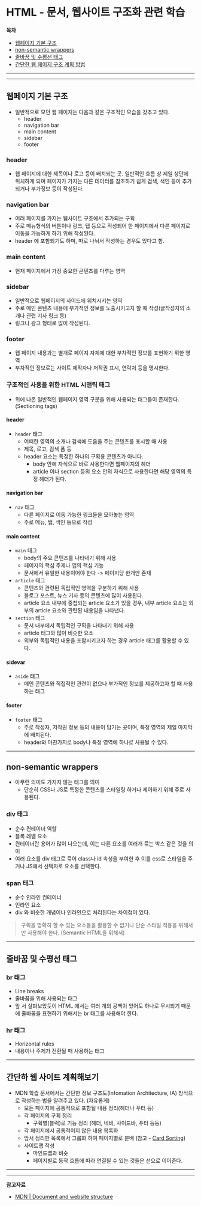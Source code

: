 # HTML - 문서, 웹사이트 구조화 관련 학습

**목차**

- [웹페이지 기본 구조](#웹페이지-기본-구조)
- [non-semantic wrappers](#non-semantic-wrappers)
- [줄바꿈 및 수평선 태그](#줄바꿈-및-수평선-태그)
- [간단한 웹 페이지 구조 계획 방법](#웹-사이트-계획)

---
---

## 웹페이지 기본 구조

- 일반적으로 모던 웹 페이지는 다음과 같은 구조적인 모습을 갖추고 있다.
  - header
  - navigation bar
  - main content
  - sidebar
  - footer

### header

- 웹 페이지에 대한 제목이나 로고 등이 배치되는 곳. 일반적인 흐름 상 제일 상단에 위치하게 되며 페이지가 가지는 다른 데이터를 참조하기 쉽게 검색, 색인 등이 추가되거나 부가정보 등이 작성된다.

### navigation bar

- 여러 페이지를 가지는 웹사이트 구조에서 추가되는 구획
- 주로 메뉴형식의 버튼이나 링크, 탭 등으로 작성되어 한 페이지에서 다른 페이지로 이동을 가능하게 하기 위해 작성된다.
- header 에 포함되기도 하며, 따로 나눠서 작성하는 경우도 있다고 함.

### main content

- 현재 페이지에서 가장 중요한 콘텐츠를 다루는 영역

### sidebar

- 일반적으로 웹페이지의 사이드에 위치시키는 영역
- 주로 메인 콘텐츠 내용에 부가적인 정보를 노출시키고자 할 때 작성(글작성자의 소개나 관련 기사 링크 등)
- 링크나 광고 형태로 많이 작성된다.

### footer

- 웹 페이지 내용과는 별개로 페이지 자체에 대한 부차적인 정보를 표현하기 위한 영역
- 부차적인 정보로는 사이트 제작자나 저작권 표시, 연락처 등을 명시한다.

### 구조적인 사용을 위한 HTML 시맨틱 태그

- 위에 나온 일반적인 웹페이지 영역 구분을 위해 사용되는 태그들이 존재한다. (Sectioning tags)

#### header

- `header` 태그
  - 어떠한 영역의 소개나 검색에 도움을 주는 콘텐츠를 표시할 때 사용
  - 제목, 로고, 검색 폼 등
  - header 요소는 특정한 하나의 구획용 콘텐츠가 아니다.
    - body 안에 자식으로 바로 사용한다면 웹페이지의 헤더
    - article 이나 section 등의 요소 안의 자식으로 사용한다면 해당 영역의 특정 헤더가 된다.

#### navigation bar

- `nav` 태그
  - 다른 페이지로 이동 가능한 링크들을 모아놓는 영역
  - 주로 메뉴, 탭, 색인 등으로 작성
  
#### main content

- `main` 태그
  - body의 주요 콘텐츠를 나타내기 위해 사용
  - 페이지의 핵심 주제나 앱의 핵심 기능
  - 문서에서 유일한 내용이어야 한다 -> 페이지당 한개만 존재
- `article` 태그
  - 콘텐츠와 관련된 독립적인 영역을 구분하기 위해 사용
  - 블로그 포스트, 뉴스 기사 등의 콘텐츠에 많이 사용된다.
  - article 요소 내부에 중첩되는 article 요소가 있을 경우, 내부 article 요소는 외부의 article 요소와 관련된 내용임을 나타낸다.
- `section` 태그
  - 문서 내부에서 독립적인 구획을 나타내기 위해 사용
  - article 태그와 많이 비슷한 요소
  - 외부와 독립적인 내용을 포함시키고자 하는 경우 article 태그를 활용할 수 있다.

#### sidevar

- `aside` 태그
  - 메인 콘텐츠와 직접적인 관련이 없으나 부가적인 정보를 제공하고자 할 때 사용하는 태그

#### footer

- `footer` 태그
  - 주로 작성자, 저작권 정보 등의 내용이 담기는 곳이며, 특정 영역의 제일 마지막에 배치된다.
  - header와 마찬가지로 body나 특정 영역에 하나로 사용될 수 있다.

---

## non-semantic wrappers

- 아무런 의미도 가지지 않는 태그를 의미
  - 단순히 CSS나 JS로 특정한 콘텐츠를 스타일링 하거나 제어하기 위해 주로 사용된다.

### div 태그

- 순수 컨테이너 역할
- 블록 레벨 요소
- 컨테이너란 용어가 많이 나오는데, 이는 다른 요소를 여러개 묶는 박스 같은 것을 의미
- 여러 요소를 div 태그로 묶어 class나 id 속성을 부여한 후 이를 css로 스타일을 주거나 JS에서 선택자로 요소를 선택한다.

### span 태그

- 순수 인라인 컨테이너
- 인라인 요소
- div 와 비슷한 개념이나 인라인으로 처리된다는 차이점이 있다.

> 구획을 명확히 할 수 있는 요소들을 활용할 수 없거나 단순 스타일 적용을 위해서만 사용해야 한다. (Semantic HTML을 위해서)

---

## 줄바꿈 및 수평선 태그

### br 태그

- Line breaks
- 줄바꿈을 위해 사용되는 태그
- 앞 서 살펴보았듯이 HTML 에서는 여러 개의 공백이 있어도 하나로 무시되기 때문에 줄바꿈을 표현하기 위해서는 br 태그를 사용해야 한다.

### hr 태그

- Horizontal rules
- 내용이나 주제가 전환될 때 사용하는 태그

---

## 간단하 웹 사이트 계획해보기

- MDN 학습 문서에서는 간단한 정보 구조도(Infomation Architecture, IA) 방식으로 작성하는 법을 알려주고 있다. (자유롭게)
  - 모든 페이지에 공통적으로 포함될 내용 정리(헤더나 푸터 등)
  - 각 페이지의 구획 정리
    - 구획별(블럭)로 기능 정리 (헤더, 네비, 사이드바, 푸터 등등)
  - 각 페이지에서 공통적이지 않은 내용 목록화
  - 앞서 정리한 목록에서 그룹화 하여 페이지별로 분배 (참고 - [Card Sorting](https://developer.mozilla.org/en-US/docs/Glossary/Card_sorting))
  - 사이트맵 작성
    - 마인드맵과 비슷
    - 페이지별로 동작 흐름에 따라 연결될 수 있는 것들은 선으로 이어준다.

---
---

**참고자료**

- [MDN | Document and website structure](https://developer.mozilla.org/ko/docs/Learn/HTML/Introduction_to_HTML/Document_and_website_structure)
